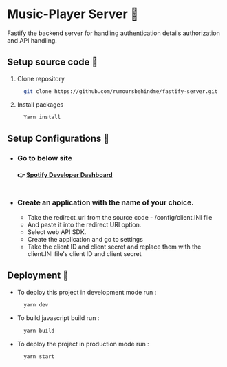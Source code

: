 
# Music-Player Server 🎵
Fastify the backend server for handling authentication details authorization and API handling.



## Setup source code 🚀

1. Clone repository

    ```bash
      git clone https://github.com/rumoursbehindme/fastify-server.git
    ```

2. Install packages
    ```bash
      Yarn install
    ```
## Setup Configurations 🔧 

* ### Go to below site
   #### 👉 [Spotify Developer Dashboard](https://developer.spotify.com/dashboard)
#
* ### Create an application with the name of your choice.
    * Take the redirect_uri from the source code - /config/client.INI file
    * And paste it into the redirect URI option.
    * Select web API SDK.
    * Create the application and go to settings
    * Take the client ID and client secret and replace them with the client.INI file's client ID and client secret


## Deployment 🚀 

* To deploy this project in development mode run :

  ```bash
    yarn dev
  ```
* To build javascript build run :
  ```bash
    yarn build
  ``` 
* To deploy the project in production mode run :
  ```bash
    yarn start
  ```
